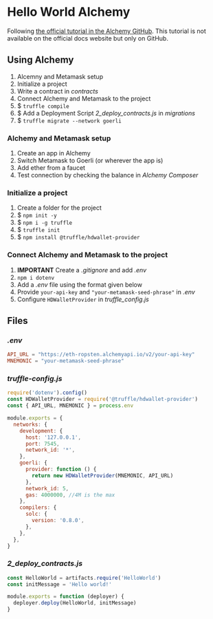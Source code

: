 # Hello World Alchemy

Following [the official tutorial in the Alchemy GitHub](https://github.com/alchemyplatform/alchemy-docs/tree/master/tutorials/hello-world-smart-contract). This tutorial is not available on the official docs website but only on GitHub.

## Using Alchemy

1. Alcemny and Metamask setup
2. Initialize a project
3. Write a contract in _contracts_
4. Connect Alchemy and Metamask to the project
5. $ `truffle compile`
6. $ Add a Deployment Script _2_deploy_contracts.js_ in _migrations_
7. $ `truffle migrate --network goerli`

### Alchemy and Metamask setup

1. Create an app in Alchemy
2. Switch Metamask to Goerli (or wherever the app is)
3. Add ether from a faucet
4. Test connection by checking the balance in _Alchemy Composer_

### Initialize a project

1. Create a folder for the project
2. $ `npm init -y`
3. $ `npm i -g truffle`
4. $ `truffle init`
5. $ `npm install @truffle/hdwallet-provider`

### Connect Alchemy and Metamask to the project

1. **IMPORTANT** Create a _.gitignore_ and add _.env_
2. `npm i dotenv`
3. Add a _.env_ file using the format given below
4. Provide `your-api-key` and `"your-metamask-seed-phrase"` in _.env_
5. Configure `HDWalletProvider` in _truffle_config.js_

## Files

### _.env_

```toml
API_URL = "https://eth-ropsten.alchemyapi.io/v2/your-api-key"
MNEMONIC = "your-metamask-seed-phrase"
```

### _truffle-config.js_

```js
require('dotenv').config()
const HDWalletProvider = require('@truffle/hdwallet-provider')
const { API_URL, MNEMONIC } = process.env

module.exports = {
  networks: {
    development: {
      host: '127.0.0.1',
      port: 7545,
      network_id: '*',
    },
    goerli: {
      provider: function () {
        return new HDWalletProvider(MNEMONIC, API_URL)
      },
      network_id: 5,
      gas: 4000000, //4M is the max
    },
    compilers: {
      solc: {
        version: '0.8.0',
      },
    },
  },
}
```

### _2_deploy_contracts.js_

```js
const HelloWorld = artifacts.require('HelloWorld')
const initMessage = 'Hello world!'

module.exports = function (deployer) {
  deployer.deploy(HelloWorld, initMessage)
}
```
